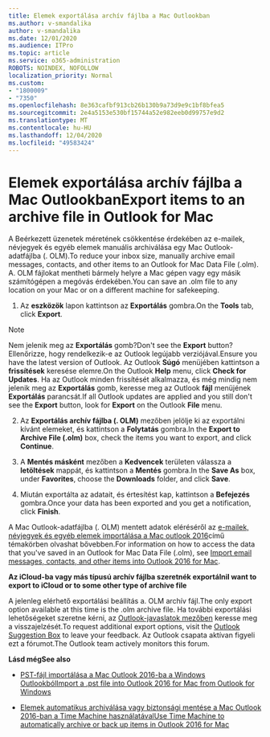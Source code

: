 ```yaml
---
title: Elemek exportálása archív fájlba a Mac Outlookban
ms.author: v-smandalika
author: v-smandalika
ms.date: 12/01/2020
ms.audience: ITPro
ms.topic: article
ms.service: o365-administration
ROBOTS: NOINDEX, NOFOLLOW
localization_priority: Normal
ms.custom:
- "1800009"
- "7350"
ms.openlocfilehash: 8e363cafbf913cb26b130b9a73d9e9c1bf8bfea5
ms.sourcegitcommit: 2e4a5153e530bf15744a52e982eeb0d99757e9d2
ms.translationtype: MT
ms.contentlocale: hu-HU
ms.lasthandoff: 12/04/2020
ms.locfileid: "49583424"
---
```

# <a name="export-items-to-an-archive-file-in-outlook-for-mac"></a><span data-ttu-id="ba161-102">Elemek exportálása archív fájlba a Mac Outlookban</span><span class="sxs-lookup"><span data-stu-id="ba161-102">Export items to an archive file in Outlook for Mac</span></span>

<span data-ttu-id="ba161-103">A Beérkezett üzenetek méretének csökkentése érdekében az e-mailek, névjegyek és egyéb elemek manuális archiválása egy Mac Outlook-adatfájlba (. OLM).</span><span class="sxs-lookup"><span data-stu-id="ba161-103">To reduce your inbox size, manually archive email messages, contacts, and other items to an Outlook for Mac Data File (.olm).</span></span> <span data-ttu-id="ba161-104">A. OLM fájlokat mentheti bármely helyre a Mac gépen vagy egy másik számítógépen a megóvás érdekében.</span><span class="sxs-lookup"><span data-stu-id="ba161-104">You can save an .olm file to any location on your Mac or on a different machine for safekeeping.</span></span>

1. <span data-ttu-id="ba161-105">Az **eszközök** lapon kattintson az **Exportálás** gombra.</span><span class="sxs-lookup"><span data-stu-id="ba161-105">On the **Tools** tab, click **Export**.</span></span>

> [!NOTE]
> <span data-ttu-id="ba161-106">Nem jelenik meg az **Exportálás** gomb?</span><span class="sxs-lookup"><span data-stu-id="ba161-106">Don't see the **Export** button?</span></span> <span data-ttu-id="ba161-107">Ellenőrizze, hogy rendelkezik-e az Outlook legújabb verziójával.</span><span class="sxs-lookup"><span data-stu-id="ba161-107">Ensure you have the latest version of Outlook.</span></span> <span data-ttu-id="ba161-108">Az Outlook **Súgó** menüjében kattintson a **frissítések** keresése elemre.</span><span class="sxs-lookup"><span data-stu-id="ba161-108">On the Outlook **Help** menu, click **Check for Updates**.</span></span> <span data-ttu-id="ba161-109">Ha az Outlook minden frissítését alkalmazza, és még mindig nem jelenik meg az **Exportálás** gomb, keresse meg az Outlook **fájl** menüjének **Exportálás** parancsát.</span><span class="sxs-lookup"><span data-stu-id="ba161-109">If all Outlook updates are applied and you still don't see the **Export** button, look for **Export** on the Outlook **File** menu.</span></span>

2. <span data-ttu-id="ba161-110">Az **Exportálás archív fájlba (. OLM)** mezőben jelölje ki az exportálni kívánt elemeket, és kattintson a **Folytatás** gombra.</span><span class="sxs-lookup"><span data-stu-id="ba161-110">In the **Export to Archive File (.olm)** box, check the items you want to export, and click **Continue**.</span></span>

3. <span data-ttu-id="ba161-111">A **Mentés másként** mezőben a **Kedvencek** területen válassza a **letöltések** mappát, és kattintson a **Mentés** gombra.</span><span class="sxs-lookup"><span data-stu-id="ba161-111">In the **Save As** box, under **Favorites**, choose the **Downloads** folder, and click **Save**.</span></span>

4. <span data-ttu-id="ba161-112">Miután exportálta az adatait, és értesítést kap, kattintson a **Befejezés** gombra.</span><span class="sxs-lookup"><span data-stu-id="ba161-112">Once your data has been exported and you get a notification, click **Finish**.</span></span>

<span data-ttu-id="ba161-113">A Mac Outlook-adatfájlba (. OLM) mentett adatok eléréséről az [e-mailek, névjegyek és egyéb elemek importálása a Mac outlook 2016](https://support.microsoft.com/office/import-and-export-outlook-email-contacts-and-calendar-92577192-3881-4502-b79d-c3bbada6c8ef#ID0EAACAAA=macOS)című témakörben olvashat bővebben.</span><span class="sxs-lookup"><span data-stu-id="ba161-113">For information on how to access the data that you've saved in an Outlook for Mac Data File (.olm), see [Import email messages, contacts, and other items into Outlook 2016 for Mac](https://support.microsoft.com/office/import-and-export-outlook-email-contacts-and-calendar-92577192-3881-4502-b79d-c3bbada6c8ef#ID0EAACAAA=macOS).</span></span>

<span data-ttu-id="ba161-114">**Az iCloud-ba vagy más típusú archív fájlba szeretnék exportálni**</span><span class="sxs-lookup"><span data-stu-id="ba161-114">**I want to export to iCloud or to some other type of archive file**</span></span>

<span data-ttu-id="ba161-115">A jelenleg elérhető exportálási beállítás a. OLM archív fájl.</span><span class="sxs-lookup"><span data-stu-id="ba161-115">The only export option available at this time is the .olm archive file.</span></span> <span data-ttu-id="ba161-116">Ha további exportálási lehetőségeket szeretne kérni, az [Outlook-javaslatok mezőben](https://outlook.uservoice.com/) keresse meg a visszajelzését.</span><span class="sxs-lookup"><span data-stu-id="ba161-116">To request additional export options, visit the [Outlook Suggestion Box](https://outlook.uservoice.com/) to leave your feedback.</span></span> <span data-ttu-id="ba161-117">Az Outlook csapata aktívan figyeli ezt a fórumot.</span><span class="sxs-lookup"><span data-stu-id="ba161-117">The Outlook team actively monitors this forum.</span></span>

<span data-ttu-id="ba161-118">**Lásd még**</span><span class="sxs-lookup"><span data-stu-id="ba161-118">**See also**</span></span>

- [<span data-ttu-id="ba161-119">PST-fájl importálása a Mac Outlook 2016-ba a Windows Outlookból</span><span class="sxs-lookup"><span data-stu-id="ba161-119">Import a .pst file into Outlook 2016 for Mac from Outlook for Windows</span></span>](https://support.microsoft.com/office/import-a-pst-file-into-outlook-for-mac-from-outlook-for-windows-b4a6a1d6-94bb-4c85-a4fc-a83dc690e18c)

- [<span data-ttu-id="ba161-120">Elemek automatikus archiválása vagy biztonsági mentése a Mac Outlook 2016-ban a Time Machine használatával</span><span class="sxs-lookup"><span data-stu-id="ba161-120">Use Time Machine to automatically archive or back up items in Outlook 2016 for Mac</span></span>](https://support.microsoft.com/office/automatically-archive-or-back-up-outlook-for-mac-items-441fcce5-2262-4b64-ac8c-fa949df989f5)
